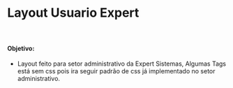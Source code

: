 # Layout Usuario Expert

<br/>

#### Objetivo:
- Layout feito para setor administrativo da Expert Sistemas, Algumas Tags está sem css pois ira seguir padrão de css já implementado no setor administrativo.